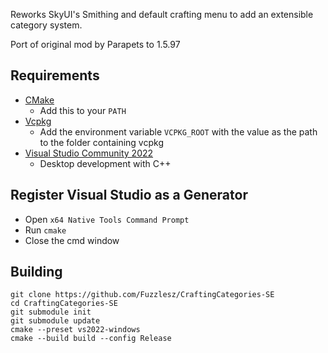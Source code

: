 Reworks SkyUI's Smithing and default crafting menu to add an extensible category
system.

Port of original mod by Parapets to 1.5.97

## Requirements
* [CMake](https://cmake.org/)
	* Add this to your `PATH`
* [Vcpkg](https://github.com/microsoft/vcpkg)
	* Add the environment variable `VCPKG_ROOT` with the value as the path to the folder containing vcpkg
* [Visual Studio Community 2022](https://visualstudio.microsoft.com/)
	* Desktop development with C++

## Register Visual Studio as a Generator
* Open `x64 Native Tools Command Prompt`
* Run `cmake`
* Close the cmd window

## Building
```
git clone https://github.com/Fuzzlesz/CraftingCategories-SE
cd CraftingCategories-SE
git submodule init
git submodule update
cmake --preset vs2022-windows
cmake --build build --config Release
```
